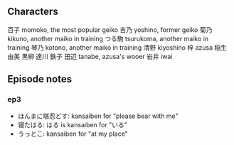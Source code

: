 ## Characters

百子   momoko, the most popular geiko
吉乃   yoshino, former geiko
菊乃   kikuno, another maiko in training
つる駒 tsurukoma, another maiko in training
琴乃   kotono, another maiko in training
清野   kiyoshino
梓     azusa
稲生
由美
黒柳
達川
鉄子
田辺   tanabe, azusa's wooer
岩井   iwai

## Episode notes

### ep3

- ほんまに堪忍どす: kansaiben for "please bear with me"
- 寝たはる: はる is kansaiben for "いる"
- うっとこ: kansaiben for "at my place"
